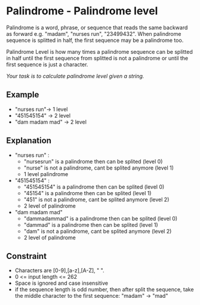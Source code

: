 # Palindrome - Palindrome level

Palindrome is a word, phrase, or sequence that reads the same backward as forward e.g. "madam", "nurses run", "23499432". When palindrome sequence is splitted in half, the first sequence may be a palindrome too.

Palindrome Level is how many times a palindrome sequence can be splitted in half until the first sequence from splitted is not a palindrome or until the first sequence is just a character.

_Your task is to calculate palindrome level given a string._

## Example

- "nurses run"-> 1 level
- "451545154" -> 2 level
- "dam madam mad" -> 2 level

## Explanation

- "nurses run" :
  - "nursesrun" is a palindrome then can be splited (level 0)
  - "nurse" is not a palindrome, cant be splited anymore (level 1)
  - 1 level palindrome
- "451545154" :
  - "451545154" is a palindrome then can be splited (level 0)
  - "45154" is a palindrome then can be splited (level 1)
  - "451" is not a palindrome, cant be splited anymore (level 2)
  - 2 level of palindrome
- "dam madam mad"
  - "dammadammad" is a palindrome then can be splited (level 0)
  - "dammad" is a palindrome then can be splited (level 1)
  - "dam" is not a palindrome, cant be splited anymore (level 2)
  - 2 level of palindrome

## Constraint

- Characters are [0-9],[a-z],[A-Z], " ".
- 0 <= input length <= 262
- Space is ignored and case insensitive
- if the sequence length is odd number, then after split the sequence, take the middle character to the first sequence: "madam" -> "mad"
